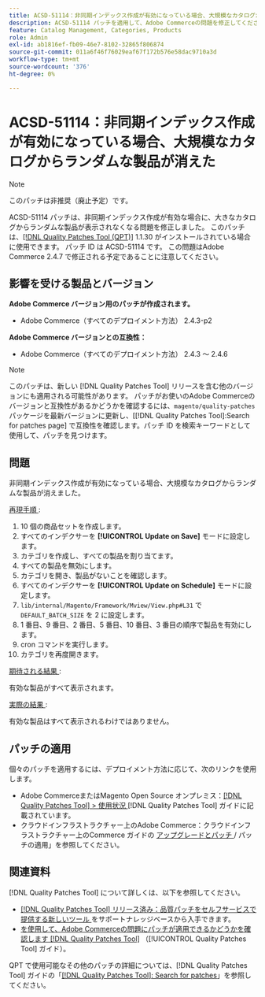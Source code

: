 ```yaml
---
title: ACSD-51114：非同期インデックス作成が有効になっている場合、大規模なカタログからランダムな製品が消えた
description: ACSD-51114 パッチを適用して、Adobe Commerceの問題を修正してください。非同期インデックス作成が有効な場合、大きなカタログからランダムな製品が消えました。
feature: Catalog Management, Categories, Products
role: Admin
exl-id: ab1816ef-fb09-46e7-8102-32865f806874
source-git-commit: 011a6f46f76029eaf67f172b576e58dac9710a3d
workflow-type: tm+mt
source-wordcount: '376'
ht-degree: 0%

---
```


# ACSD-51114：非同期インデックス作成が有効になっている場合、大規模なカタログからランダムな製品が消えた

>[!NOTE]
>
>このパッチは非推奨（廃止予定）です。

ACSD-51114 パッチは、非同期インデックス作成が有効な場合に、大きなカタログからランダムな製品が表示されなくなる問題を修正しました。 このパッチは、[[!DNL Quality Patches Tool (QPT)]](https://experienceleague.adobe.com/en/docs/commerce-operations/tools/quality-patches-tool/quality-patches-tool-to-self-serve-quality-patches) 1.1.30 がインストールされている場合に使用できます。 パッチ ID は ACSD-51114 です。 この問題はAdobe Commerce 2.4.7 で修正される予定であることに注意してください。

## 影響を受ける製品とバージョン

**Adobe Commerce バージョン用のパッチが作成されます。**

* Adobe Commerce（すべてのデプロイメント方法） 2.4.3-p2

**Adobe Commerce バージョンとの互換性：**

* Adobe Commerce（すべてのデプロイメント方法） 2.4.3 ～ 2.4.6

>[!NOTE]
>
>このパッチは、新しい [!DNL Quality Patches Tool] リリースを含む他のバージョンにも適用される可能性があります。 パッチがお使いのAdobe Commerceのバージョンと互換性があるかどうかを確認するには、`magento/quality-patches` パッケージを最新バージョンに更新し、[[!DNL Quality Patches Tool]:Search for patches page] で互換性を確認します。パッチ ID を検索キーワードとして使用して、パッチを見つけます。

## 問題

非同期インデックス作成が有効になっている場合、大規模なカタログからランダムな製品が消えました。

<u> 再現手順 </u>:

1. 10 個の商品セットを作成します。
1. すべてのインデクサーを **[!UICONTROL Update on Save]** モードに設定します。
1. カテゴリを作成し、すべての製品を割り当てます。
1. すべての製品を無効にします。
1. カテゴリを開き、製品がないことを確認します。
1. すべてのインデクサーを **[!UICONTROL Update on Schedule]** モードに設定します。
1. `lib/internal/Magento/Framework/Mview/View.php#L31` で `DEFAULT_BATCH_SIZE` を 2 に設定します。
1. 1 番目、9 番目、2 番目、5 番目、10 番目、3 番目の順序で製品を有効にします。
1. cron コマンドを実行します。
1. カテゴリを再度開きます。

<u> 期待される結果 </u>:

有効な製品がすべて表示されます。

<u> 実際の結果 </u>:

有効な製品はすべて表示されるわけではありません。

## パッチの適用

個々のパッチを適用するには、デプロイメント方法に応じて、次のリンクを使用します。

* Adobe CommerceまたはMagento Open Source オンプレミス：[[!DNL Quality Patches Tool] > 使用状況 ](/help/tools/quality-patches-tool/usage.md) [!DNL Quality Patches Tool] ガイドに記載されています。
* クラウドインフラストラクチャー上のAdobe Commerce：クラウドインフラストラクチャー上のCommerce ガイドの [ アップグレードとパッチ ](https://experienceleague.adobe.com/docs/commerce-cloud-service/user-guide/develop/upgrade/apply-patches.html)/ パッチの適用」を参照してください。

## 関連資料

[!DNL Quality Patches Tool] について詳しくは、以下を参照してください。

* [[!DNL Quality Patches Tool]  リリース済み：品質パッチをセルフサービスで提供する新しいツール ](https://experienceleague.adobe.com/en/docs/commerce-operations/tools/quality-patches-tool/quality-patches-tool-to-self-serve-quality-patches) をサポートナレッジベースから入手できます。
* [ を使用して、Adobe Commerceの問題にパッチが適用できるかどうかを確認します  [!DNL Quality Patches Tool]](/help/tools/quality-patches-tool/patches-available-in-qpt/check-patch-for-magento-issue-with-magento-quality-patches.md) （[!UICONTROL Quality Patches Tool] ガイド）。


QPT で使用可能なその他のパッチの詳細については、[!DNL Quality Patches Tool] ガイドの「[[!DNL Quality Patches Tool]: Search for patches](https://experienceleague.adobe.com/tools/commerce-quality-patches/index.html)」を参照してください。
